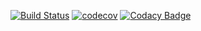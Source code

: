 [![Build Status](https://travis-ci.org/SergeiKPI/lab_5.svg?branch=master)](https://travis-ci.org/SergeiKPI/lab_5)
[![codecov](https://codecov.io/gh/SergeiKPI/lab_5/branch/master/graph/badge.svg)](https://codecov.io/gh/SergeiKPI/lab_5)
[![Codacy Badge](https://api.codacy.com/project/badge/Grade/547bdec921514b52ba2abc1e9bad47f0)](https://www.codacy.com/app/SergeiKPI/lab_5?utm_source=github.com&amp;utm_medium=referral&amp;utm_content=SergeiKPI/lab_5&amp;utm_campaign=Badge_Grade)